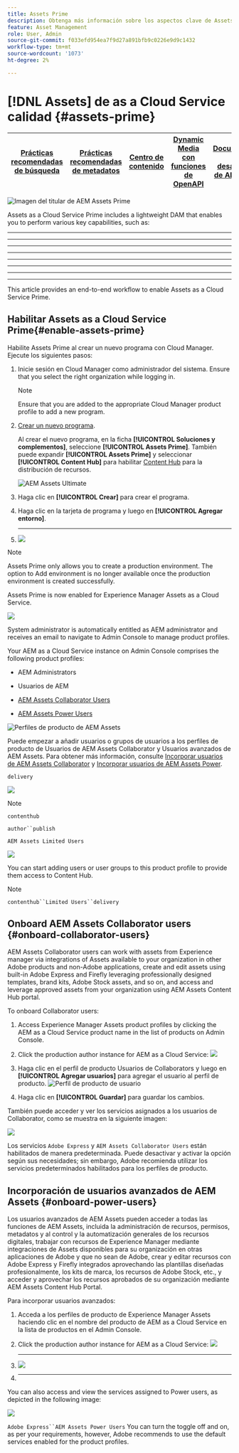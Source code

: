 ```yaml
---
title: Assets Prime
description: Obtenga más información sobre los aspectos clave de Assets Prime, como las ventajas clave, los tipos de usuarios y sus privilegios.
feature: Asset Management
role: User, Admin
source-git-commit: f033efd954ea7f9d27a891bfb9c0226e9d9c1432
workflow-type: tm+mt
source-wordcount: '1073'
ht-degree: 2%

---
```


# [!DNL Assets] de as a Cloud Service calidad  {#assets-prime}

| [Prácticas recomendadas de búsqueda](/help/assets/search-best-practices.md) | [Prácticas recomendadas de metadatos](/help/assets/metadata-best-practices.md) | [Centro de contenido](/help/assets/product-overview.md) | [Dynamic Media con funciones de OpenAPI](/help/assets/dynamic-media-open-apis-overview.md) | [Documentación de desarrollador de AEM Assets](https://developer.adobe.com/experience-cloud/experience-manager-apis/) |
| ------------- | --------------------------- |---------|----|-----|

![Imagen del titular de AEM Assets Prime](/help/assets/assets/aem-assets-prime-package-banner.png)

Assets as a Cloud Service Prime includes a lightweight DAM that enables you to perform various key capabilities, such as:

* ****

* ****

* ****

* ****

* ****

* ****

* ****

* ****

[](/help/assets/assets-ultimate-overview.md)

This article provides an end-to-end workflow to enable Assets as a Cloud Service Prime.

## Habilitar Assets as a Cloud Service Prime{#enable-assets-prime}

Habilite Assets Prime al crear un nuevo programa con Cloud Manager. Ejecute los siguientes pasos:

1. Inicie sesión en Cloud Manager como administrador del sistema. Ensure that you select the right organization while logging in.

   >[!NOTE]
   >
   >Ensure that you are added to the appropriate Cloud Manager product profile to add a new program. [](/help/onboarding/cloud-manager-introduction.md#role-based-permissions)

1. [Crear un nuevo programa](/help/journey-onboarding/create-program.md).

   Al crear el nuevo programa, en la ficha **[!UICONTROL Soluciones y complementos]**, seleccione **[!UICONTROL Assets Prime]**. También puede expandir **[!UICONTROL Assets Prime]** y seleccionar **[!UICONTROL Content Hub]** para habilitar [Content Hub](/help/assets/product-overview.md) para la distribución de recursos.

   ![AEM Assets Ultimate](assets/aem-assets-prime.png)


1. Haga clic en **[!UICONTROL Crear]** para crear el programa.

1. Haga clic en la tarjeta de programa y luego en **[!UICONTROL Agregar entorno]**.

1. ****

   ![](assets/aem-assets-prime-add-environment.png)

>[!NOTE]
>
>Assets Prime only allows you to create a production environment. The option to Add environment is no longer available once the production environment is created successfully.

Assets Prime is now enabled for Experience Manager Assets as a Cloud Service.

![](assets/aem-assets-prime-setup-complete.png)

System administrator is automatically entitled as AEM administrator and receives an email to navigate to Admin Console to manage product profiles.


Your AEM as a Cloud Service instance on Admin Console comprises the following product profiles:

* AEM Administrators

* Usuarios de AEM 

* [AEM Assets Collaborator Users](#onboard-collaborator-users)

* [AEM Assets Power Users](#onboard-power-users)


![Perfiles de producto de AEM Assets](assets/aem-assets-product-profiles.png)

Puede empezar a añadir usuarios o grupos de usuarios a los perfiles de producto de Usuarios de AEM Assets Collaborator y Usuarios avanzados de AEM Assets. Para obtener más información, consulte [Incorporar usuarios de AEM Assets Collaborator](#onboard-collaborator-users) y [Incorporar usuarios de AEM Assets Power](#onboard-power-users).

`delivery`

![](assets/new-instance-content-hub.png)

>[!NOTE]
>
>`contenthub`

`author``publish`

`AEM Assets Limited Users`

![](assets/content-hub-product-profile.png)

You can start adding users or user groups to this product profile to provide them access to Content Hub.

>[!NOTE]
>
>`contenthub``Limited Users``delivery`

## Onboard AEM Assets Collaborator users {#onboard-collaborator-users}

AEM Assets Collaborator users can work with assets from Experience manager via integrations of Assets available to your organization in other Adobe products and non-Adobe applications, create and edit assets using built-in Adobe Express and Firefly leveraging professionally designed templates, brand kits, Adobe Stock assets, and so on, and access and leverage approved assets from your organization using AEM Assets Content Hub portal.

To onboard Collaborator users:

1. Access Experience Manager Assets product profiles by clicking the AEM as a Cloud Service product name in the list of products on Admin Console.

1. Click the production author instance for AEM as a Cloud Service:
   ![](assets/aem-cloud-service-instances.png)

1. Haga clic en el perfil de producto Usuarios de Collaborators y luego en **[!UICONTROL Agregar usuarios]** para agregar el usuario al perfil de producto.
   ![Perfil de producto de usuario](assets/aem-assets-collaborator-user-permissions.png)

1. Haga clic en **[!UICONTROL Guardar]** para guardar los cambios.

También puede acceder y ver los servicios asignados a los usuarios de Collaborator, como se muestra en la siguiente imagen:

![](assets/aem-assets-collaborator-users.png)

Los servicios `Adobe Express` y `AEM Assets Collaborator Users` están habilitados de manera predeterminada. Puede desactivar y activar la opción según sus necesidades; sin embargo, Adobe recomienda utilizar los servicios predeterminados habilitados para los perfiles de producto.

## Incorporación de usuarios avanzados de AEM Assets {#onboard-power-users}

Los usuarios avanzados de AEM Assets pueden acceder a todas las funciones de AEM Assets, incluida la administración de recursos, permisos, metadatos y al control y la automatización generales de los recursos digitales, trabajar con recursos de Experience Manager mediante integraciones de Assets disponibles para su organización en otras aplicaciones de Adobe y que no sean de Adobe, crear y editar recursos con Adobe Express y Firefly integrados aprovechando las plantillas diseñadas profesionalmente, los kits de marca, los recursos de Adobe Stock, etc., y acceder y aprovechar los recursos aprobados de su organización mediante AEM Assets Content Hub Portal.

Para incorporar usuarios avanzados:

1. Acceda a los perfiles de producto de Experience Manager Assets haciendo clic en el nombre del producto de AEM as a Cloud Service en la lista de productos en el Admin Console.

1. Click the production author instance for AEM as a Cloud Service:
   ![](assets/aem-cloud-service-instances.png)

1. ****
   ![](assets/aem-assets-power-user-permissions.png)

1. ****

You can also access and view the services assigned to Power users, as depicted in the following image:

![](assets/aem-assets-power-users.png)

`Adobe Express``AEM Assets Power Users` You can turn the toggle off and on, as per your requirements, however, Adobe recommends to use the default services enabled for the product profiles.
